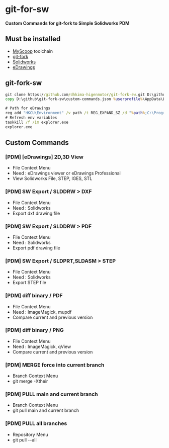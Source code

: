 
# git-for-sw

**Custom Commands for git-fork to Simple Solidworks PDM**


## Must be installed

* [MyScoop](https://github.com/dymaxionkim/MyScoop) toolchain
* [git-fork](https://git-fork.com/)
* [Solidworks](https://www.solidworks.com/ko)
* [eDrawings](https://www.edrawingsviewer.com/download-edrawings)


## git-fork-sw

```cmd
git clone https://github.com/dhkima-higenmotor/git-fork-sw.git D:\github\git-fork-sw
copy D:\github\git-fork-sw\custom-commands.json %userprofile%\AppData\Local\Fork\custom-commands.json
```

```cmd
# Path for eDrawings
reg add "HKCU\Environment" /v path /t REG_EXPAND_SZ /d "%path%;C:\Program Files\SOLIDWORKS Corp\eDrawings" /f
# Refresh env variables
taskkill /f /im explorer.exe
explorer.exe
```


## Custom Commands

### [PDM] [eDrawings] 2D,3D View
* File Context Menu
* Need : eDrawings viewer or eDrawings Professional
* View Solidworks File, STEP, IGES, STL

### [PDM] SW Export / SLDDRW > DXF
* File Context Menu
* Need : Solidworks
* Export dxf drawing file

### [PDM] SW Export / SLDDRW > PDF
* File Context Menu
* Need : Solidworks
* Export pdf drawing file

### [PDM] SW Export / SLDPRT,SLDASM > STEP
* File Context Menu
* Need : Solidworks
* Export STEP file

### [PDM] diff binary / PDF
* File Context Menu
* Need : ImageMagick, mupdf
* Compare current and previous version

### [PDM] diff binary / PNG
* File Context Menu
* Need : ImageMagick, qView
* Compare current and previous version

### [PDM] MERGE force into current branch
* Branch Context Menu
* git merge -Xtheir

### [PDM] PULL main and current branch
* Branch Context Menu
* git pull main and current branch

### [PDM] PULL all branches
* Repository Menu
* git pull --all

